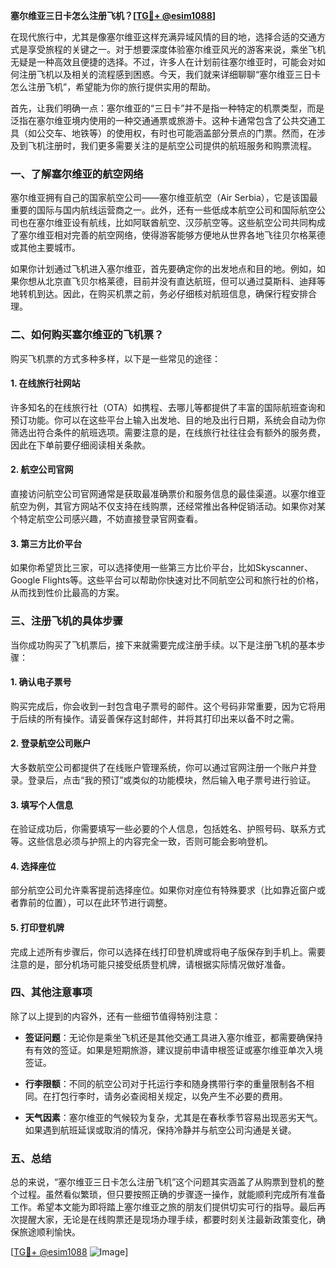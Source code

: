 **塞尔维亚三日卡怎么注册飞机？[[TG💪+ @esim1088](https://t.me/s/esim1088)]**

在现代旅行中，尤其是像塞尔维亚这样充满异域风情的目的地，选择合适的交通方式是享受旅程的关键之一。对于想要深度体验塞尔维亚风光的游客来说，乘坐飞机无疑是一种高效且便捷的选择。不过，许多人在计划前往塞尔维亚时，可能会对如何注册飞机以及相关的流程感到困惑。今天，我们就来详细聊聊“塞尔维亚三日卡怎么注册飞机”，希望能为你的旅行提供实用的帮助。

首先，让我们明确一点：塞尔维亚的“三日卡”并不是指一种特定的机票类型，而是泛指在塞尔维亚境内使用的一种交通通票或旅游卡。这种卡通常包含了公共交通工具（如公交车、地铁等）的使用权，有时也可能涵盖部分景点的门票。然而，在涉及到飞机注册时，我们更多需要关注的是航空公司提供的航班服务和购票流程。

### 一、了解塞尔维亚的航空网络

塞尔维亚拥有自己的国家航空公司——塞尔维亚航空（Air Serbia），它是该国最重要的国际与国内航线运营商之一。此外，还有一些低成本航空公司和国际航空公司也在塞尔维亚设有航线，比如阿联酋航空、汉莎航空等。这些航空公司共同构成了塞尔维亚相对完善的航空网络，使得游客能够方便地从世界各地飞往贝尔格莱德或其他主要城市。

如果你计划通过飞机进入塞尔维亚，首先要确定你的出发地点和目的地。例如，如果你想从北京直飞贝尔格莱德，目前并没有直达航班，但可以通过莫斯科、迪拜等地转机到达。因此，在购买机票之前，务必仔细核对航班信息，确保行程安排合理。

### 二、如何购买塞尔维亚的飞机票？

购买飞机票的方式多种多样，以下是一些常见的途径：

#### 1. **在线旅行社网站**
   许多知名的在线旅行社（OTA）如携程、去哪儿等都提供了丰富的国际航班查询和预订功能。你可以在这些平台上输入出发地、目的地及出行日期，系统会自动为你筛选出符合条件的航班选项。需要注意的是，在线旅行社往往会有额外的服务费，因此在下单前要仔细阅读相关条款。

#### 2. **航空公司官网**
   直接访问航空公司官网通常是获取最准确票价和服务信息的最佳渠道。以塞尔维亚航空为例，其官方网站不仅支持在线购票，还经常推出各种促销活动。如果你对某个特定航空公司感兴趣，不妨直接登录官网查看。

#### 3. **第三方比价平台**
   如果你希望货比三家，可以选择使用一些第三方比价平台，比如Skyscanner、Google Flights等。这些平台可以帮助你快速对比不同航空公司和旅行社的价格，从而找到性价比最高的方案。

### 三、注册飞机的具体步骤

当你成功购买了飞机票后，接下来就需要完成注册手续。以下是注册飞机的基本步骤：

#### 1. **确认电子票号**
   购买完成后，你会收到一封包含电子票号的邮件。这个号码非常重要，因为它将用于后续的所有操作。请妥善保存这封邮件，并将其打印出来以备不时之需。

#### 2. **登录航空公司账户**
   大多数航空公司都提供了在线账户管理系统，你可以通过官网注册一个账户并登录。登录后，点击“我的预订”或类似的功能模块，然后输入电子票号进行验证。

#### 3. **填写个人信息**
   在验证成功后，你需要填写一些必要的个人信息，包括姓名、护照号码、联系方式等。这些信息必须与护照上的内容完全一致，否则可能会影响登机。

#### 4. **选择座位**
   部分航空公司允许乘客提前选择座位。如果你对座位有特殊要求（比如靠近窗户或者靠前的位置），可以在此环节进行调整。

#### 5. **打印登机牌**
   完成上述所有步骤后，你可以选择在线打印登机牌或将电子版保存到手机上。需要注意的是，部分机场可能只接受纸质登机牌，请根据实际情况做好准备。

### 四、其他注意事项

除了以上提到的内容外，还有一些细节值得特别注意：

- **签证问题**：无论你是乘坐飞机还是其他交通工具进入塞尔维亚，都需要确保持有有效的签证。如果是短期旅游，建议提前申请申根签证或塞尔维亚单次入境签证。
  
- **行李限额**：不同的航空公司对于托运行李和随身携带行李的重量限制各不相同。在打包行李时，请务必查阅相关规定，以免产生不必要的费用。

- **天气因素**：塞尔维亚的气候较为复杂，尤其是在春秋季节容易出现恶劣天气。如果遇到航班延误或取消的情况，保持冷静并与航空公司沟通是关键。

### 五、总结

总的来说，“塞尔维亚三日卡怎么注册飞机”这个问题其实涵盖了从购票到登机的整个过程。虽然看似繁琐，但只要按照正确的步骤逐一操作，就能顺利完成所有准备工作。希望本文能为即将踏上塞尔维亚之旅的朋友们提供切实可行的指导。最后再次提醒大家，无论是在线购票还是现场办理手续，都要时刻关注最新政策变化，确保旅途顺利愉快。

[[TG💪+ @esim1088](https://t.me/s/esim1088) ![Image](https://i.postimg.cc/4NQfJmqS/Snipaste-2025-05-13-00-14-12.png)]